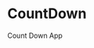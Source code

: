 # CountDown
 Count Down App
      
                      
                                                                                                     
                                                                                             
                                                                                               
                                                                                        
                                                                    
                                             
                            
                    
    
 
   
